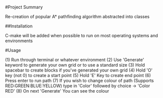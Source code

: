 #Project Summary

Re-creation of popular A* pathfinding algorithm abstracted into classes

##Installation

C-make will be added when possible to run on most operating systems and environments

#Usage

(1) Run through terminal or whatever environment
(2) Use 'Generate' keyword to generate your own grid or to use a standard size
(3) Hold spacebar to create blocks if you've generated your own grid
(4) Hold 'O' key (not 0) to create a start point
(5) Hold 'E' Key to create end point 
(6) Press enter to run path
(7) If you wish to change colour of path (Supports RED:GREEN:BLUE:YELLOW) type in 'Color' followed by choice -> 'Color RED' 
(8) On next 'Generate' You can see the colour
